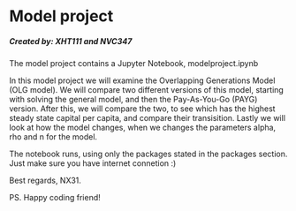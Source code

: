 # Model project
##### Created by: XHT111 and NVC347

The model project contains a Jupyter Notebook, modelproject.ipynb

In this model project we will examine the Overlapping Generations Model (OLG model). We will compare two different versions of this model, starting with solving the general model, and then the Pay-As-You-Go (PAYG) version. After this, we will compare the two, to see which has the highest steady state capital per capita, and compare their transisition. Lastly we will look at how the model changes, when we changes the parameters alpha, rho and n for the model.

The notebook runs, using only the packages stated in the packages section.
Just make sure you have internet connetion :)

Best regards, NX31.

PS. Happy coding friend!
